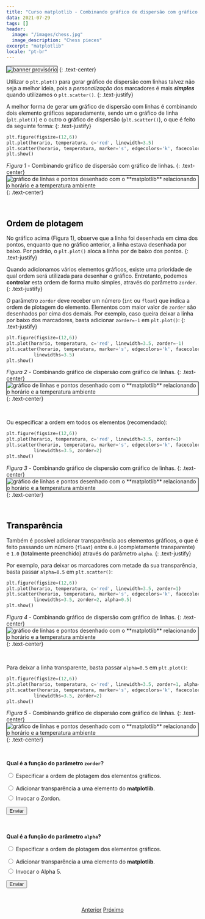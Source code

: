 ```yaml
---
title: "Curso matplotlib - Combinando gráfico de dispersão com gráfico de linhas"
data: 2021-07-29
tags: []
header:
  image: "/images/chess.jpg"
  image_description: "Chess pieces"
excerpt: "matplotlib"
locale: "pt-br"
---
```


<img style="border: solid 1px black" src="{{ site.url }}{{ site.baseurl }}/images/curso-matplotlib/generico/banner.png" alt="banner provisório " >
{: .text-center}

<br>

Utilizar o `plt.plot()` para gerar gráfico de dispersão com linhas talvez não seja a melhor ideia, pois a *personalização* dos marcadores é mais ***simples*** quando utilizamos o `plt.scatter()`.
{: .text-justify}

A melhor forma de gerar um gráfico de dispersão com linhas é combinando dois elemento gráficos separadamente, sendo um o gráfico de linha (`plt.plot()`) e o outro o gráfico de dispersão (`plt.scatter()`), o que é feito da seguinte forma:
{: .text-justify}


```python
plt.figure(figsize=(12,6))
plt.plot(horario, temperatura, c='red', linewidth=3.5)
plt.scatter(horario, temperatura, marker='s', edgecolors='k', facecolors='g', s=250, linewidths=3.5)
plt.show()
```


*Figura 1* - Combinando gráfico de dispersão com gráfico de linhas.
{: .text-center}
<img style="border: solid 1px black" src="{{ site.url }}{{ site.baseurl }}/images/curso-matplotlib/grafico-linhas/22/grafico-dispersao-linhas-01.png" alt="gráfico de linhas e pontos desenhado com o **matplotlib** relacionando o horário e a temperatura ambiente " >
{: .text-center}

<br>


<h2><a style="color:black" id="ordem-plotagem">Ordem de plotagem</a></h2>


No gráfico acima (Figura 1), observe que a linha foi desenhada em cima dos pontos, enquanto que no gráfico anterior, a linha estava desenhada por baixo. Por padrão, o `plt.plot()` aloca a linha por de baixo dos pontos.
{: .text-justify}

Quando adicionamos vários elementos gráficos, existe uma prioridade de qual ordem será utilizada para desenhar o gráfico. Entretanto, podemos **controlar** esta ordem de forma muito simples, através do parâmetro `zorder`.
{: .text-justify}

O parâmetro `zorder` deve receber um número (`int` ou `float`) que indica a ordem de plotagem do elemento. Elementos com maior valor de `zorder` são desenhados por cima dos demais. Por exemplo, caso queira deixar a linha por baixo dos marcadores, basta adicionar `zorder=-1` em `plt.plot()`:
{: .text-justify}

```python
plt.figure(figsize=(12,6))
plt.plot(horario, temperatura, c='red', linewidth=3.5, zorder=-1)
plt.scatter(horario, temperatura, marker='s', edgecolors='k', facecolors='g', s=250,
          linewidths=3.5)
plt.show()
```


*Figura 2* - Combinando gráfico de dispersão com gráfico de linhas.
{: .text-center}
<img style="border: solid 1px black" src="{{ site.url }}{{ site.baseurl }}/images/curso-matplotlib/grafico-linhas/22/grafico-dispersao-linhas-02.png" alt="gráfico de linhas e pontos desenhado com o **matplotlib** relacionando o horário e a temperatura ambiente " >
{: .text-center}

<br>

Ou especificar a ordem em todos os elementos (recomendado):

```python
plt.figure(figsize=(12,6))
plt.plot(horario, temperatura, c='red', linewidth=3.5, zorder=1)
plt.scatter(horario, temperatura, marker='s', edgecolors='k', facecolors='g', s=250,
          linewidths=3.5, zorder=2)
plt.show()
```

*Figura 3* - Combinando gráfico de dispersão com gráfico de linhas.
{: .text-center}
<img style="border: solid 1px black" src="{{ site.url }}{{ site.baseurl }}/images/curso-matplotlib/grafico-linhas/22/grafico-dispersao-linhas-03.png" alt="gráfico de linhas e pontos desenhado com o **matplotlib** relacionando o horário e a temperatura ambiente " >
{: .text-center}

<br>

<h2><a style="color:black" id="transparencia">Transparência</a></h2>

Também é possível adicionar transparência aos elementos gráficos, o que é feito passando um número (`float`) entre `0.0` (completamente transparente) e `1.0` (totalmente preenchido) através do parâmetro `alpha`.
{: .text-justify}

Por exemplo, para deixar os marcadores com metade da sua transparência, basta passar `alpha=0.5` em `plt.scatter()`:

```python
plt.figure(figsize=(12,6))
plt.plot(horario, temperatura, c='red', linewidth=3.5, zorder=1)
plt.scatter(horario, temperatura, marker='s', edgecolors='k', facecolors='g', s=250,
          linewidths=3.5, zorder=2, alpha=0.5)
plt.show()
```

*Figura 4* - Combinando gráfico de dispersão com gráfico de linhas.
{: .text-center}
<img style="border: solid 1px black" src="{{ site.url }}{{ site.baseurl }}/images/curso-matplotlib/grafico-linhas/22/grafico-dispersao-linhas-04.png" alt="gráfico de linhas e pontos desenhado com o **matplotlib** relacionando o horário e a temperatura ambiente " >
{: .text-center}

<br>


Para deixar a linha transparente, basta passar `alpha=0.5` em `plt.plot()`:

```python
plt.figure(figsize=(12,6))
plt.plot(horario, temperatura, c='red', linewidth=3.5, zorder=1, alpha=0.5)
plt.scatter(horario, temperatura, marker='s', edgecolors='k', facecolors='g', s=250,
          linewidths=3.5, zorder=2)
plt.show()
```

*Figura 5* - Combinando gráfico de dispersão com gráfico de linhas.
{: .text-center}
<img style="border: solid 1px black" src="{{ site.url }}{{ site.baseurl }}/images/curso-matplotlib/grafico-linhas/22/grafico-dispersao-linhas-05.png" alt="gráfico de linhas e pontos desenhado com o **matplotlib** relacionando o horário e a temperatura ambiente " >
{: .text-center}

<br>



<form id = "quiz" name = "quiz">

<p><strong>Qual é a função do parâmetro <code>zorder</code>?</strong></p>

<input type = "radio" id = "mc" name = "question1" value = "a"> Especificar a ordem de plotagem dos elementos gráficos.
<p style="font-size: 50%"></p>
<input type = "radio" id = "mc" name = "question1" value = "b"> Adicionar transparência a uma elemento do <strong>matplotlib</strong>.
<p style="font-size: 50%"></p>
<input type = "radio" id = "mc" name = "question1" value = "c"> Invocar o Zordon.
<p style="font-size: 50%"></p>
<p></p>
<input id = "button" type = "button" class="btn btn--info" value = "Enviar" onclick = "check();">
</form>

<div id = "after_submit">
<p style="font-size: 120%" id = "message"></p>
</div>

<br>


<form id = "quiz" name = "quiz2">

<p><strong>Qual é a função do parâmetro <code>alpha</code>?</strong></p>

<input type = "radio" id = "mc" name = "question1" value = "a"> Especificar a ordem de plotagem dos elementos gráficos.
<p style="font-size: 50%"></p>
<input type = "radio" id = "mc" name = "question1" value = "b"> Adicionar transparência a uma elemento do <strong>matplotlib</strong>.
<p style="font-size: 50%"></p>
<input type = "radio" id = "mc" name = "question1" value = "c"> Invocar o Alpha 5.
<p style="font-size: 50%"></p>
<p></p>
<input id = "button" type = "button" class="btn btn--info" value = "Enviar" onclick = "checkDois();">
</form>

<div id = "after_submit_dois">
<p style="font-size: 120%" id = "message_dois"></p>
</div>

<br>

<p style="text-align: center">
  <a href="/Curso-matplotlib-21" class="btn btn--success">Anterior</a>
  <a href="/Curso-matplotlib-23" class="btn btn--success">Próximo</a>
</p>




<script>
function check(){
	var question1 = document.quiz.question1.value;
	var messages = [" 🎉 Correto 🥳 !  <br> A função do parâmetro <code>zorder</code> é controlar a ordem de plotagem dos elementos gráficos",
  " Incorreto! ️😔 <br> Para controlar a transparência dos elementos gráficos é utilizado o parâmetro <code>alpha</code> e não o parâmetro <code>zorder</code>",
  " 😔 Incorreto! ️  <br> O <a href='https://powerrangers.fandom.com/wiki/Zordon'>Zordon</a> é um personagem fictício da franquia Power Rangers, e não tem nenhuma relação com os parâmetros do <strong>matplotlib</strong>",
  "☕️"];
	var score;

	if (question1 == "a") {
		score = 0;
	}	else if (question1 == "b") {
		score = 1;
	} else if (question1 == "c") {
    score = 2;    
  } else {
    score = 3;
  }

	document.getElementById("after_submit").style.visibility = "visible";
	document.getElementById("message").innerHTML = messages[score];

};

</script>



<script>
function checkDois(){
	var question1 = document.quiz2.question1.value;
	var messages = [" 😔 Incorreto !  <br> A função do parâmetro <code>alpha</code> é controlar a transparência dos elementos gráficos, e não a ordem de plotagem. O parâmetro utilizado para controlar a ordem de plotagem é o parâmetro <code>zorder</code>.",
  " 🎉 Correto 🥳 ! <br> O parâmetro  <code>alpha</code> é utilizado para controlar a transparência dos elementos gráficos!",
  " 😔 Incorreto! ️  <br> O <a href='https://powerrangers.fandom.com/wiki/Alpha_5'>Alpha 5</a> é um personagem fictício da franquia Power Rangers, e não tem nenhuma relação com os parâmetros do <strong>matplotlib</strong>! ",
  "☕️"];
	var score;

	if (question1 == "a") {
		score = 0;
	}	else if (question1 == "b") {
		score = 1;
	} else if (question1 == "c") {
    score = 2;    
  } else {
    score = 3;
  }

	document.getElementById("after_submit_dois").style.visibility = "visible";
	document.getElementById("message_dois").innerHTML = messages[score];

};

</script>
